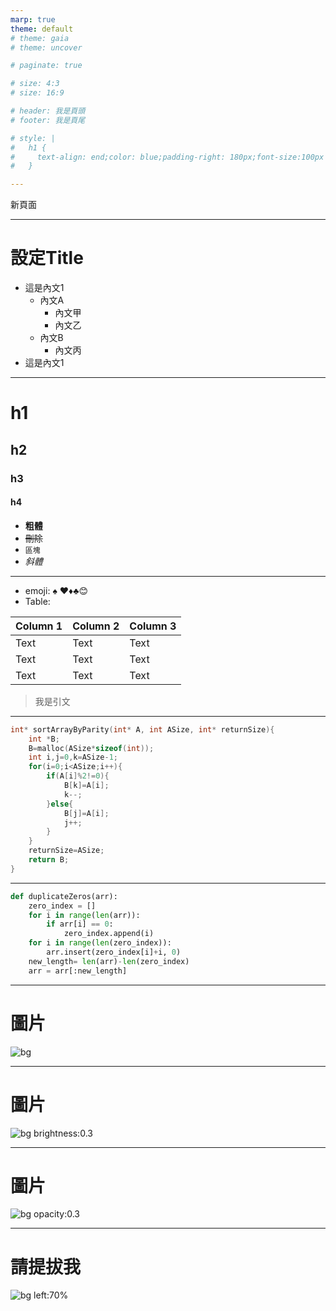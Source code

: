 ```yaml
---
marp: true
theme: default
# theme: gaia
# theme: uncover

# paginate: true

# size: 4:3
# size: 16:9

# header: 我是頁頭
# footer: 我是頁尾

# style: |
#   h1 {
#     text-align: end;color: blue;padding-right: 180px;font-size:100px
#   }

---
```

<!-- _backgroundColor: black -->
<!-- _class: invert -->
新頁面

---
# 設定Title

- 這是內文1
  - 內文A
    * 內文甲 
    * 內文乙 
  - 內文B
    * 內文丙  
- 這是內文1

---
# h1
## h2
### h3
#### h4
- **粗體**
- ~~刪除~~
- `區塊`
- *斜體*

---

- emoji: :spades: :hearts::diamonds::clubs::blush:
- Table: 

| Column 1 | Column 2 | Column 3 |
| -------- | -------- | -------- |
| Text     | Text     | Text     |
| Text     | Text     | Text     |
| Text     | Text     | Text     |

> 我是引文

---
```C
int* sortArrayByParity(int* A, int ASize, int* returnSize){
    int *B;
    B=malloc(ASize*sizeof(int));
    int i,j=0,k=ASize-1;
    for(i=0;i<ASize;i++){
        if(A[i]%2!=0){
            B[k]=A[i];
            k--;
        }else{
            B[j]=A[i];
            j++;
        }
    }
    returnSize=ASize;
    return B;
}
```

---
```python
def duplicateZeros(arr):
    zero_index = []
    for i in range(len(arr)):
        if arr[i] == 0:
            zero_index.append(i)
    for i in range(len(zero_index)):
        arr.insert(zero_index[i]+i, 0)
    new_length= len(arr)-len(zero_index)
    arr = arr[:new_length]
```

---
# 圖片

![bg](https://pic.pimg.tw/hakunafamily/1583488262-1704187650_n.png)

---
# 圖片

![bg brightness:0.3](https://pic.pimg.tw/hakunafamily/1583488262-1704187650_n.png)

---
# 圖片

![bg opacity:0.3](https://pic.pimg.tw/hakunafamily/1583488262-1704187650_n.png)

---
# 請提拔我
<!-- _backgroundColor: yellow -->
<!-- color: red -->

![bg left:70%](https://pic.pimg.tw/hakunafamily/1583488262-1704187650_n.png)